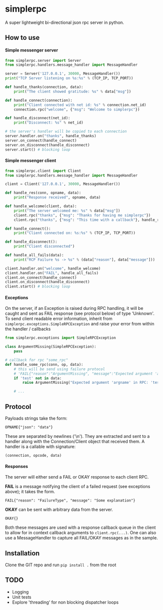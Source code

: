 # simplerpc
A super lightweight bi-directional json rpc server in python.

## How to use

#### Simple messenger server 
```py
from simplerpc.server import Server
from simplerpc.handlers.message_handler import MessageHandler

server = Server('127.0.0.1', 30000, MessageHandler())
print("TCP Server listening on %s:%s" % (TCP_IP, TCP_PORT))

def handle_thanks(connection, data):
    print("The client showed gratitude: %s" % data["msg"])

def handle_connect(connection):
    print("Client connected with net id: %s" % connection.net_id)
    connection.rpc("welcome", {"msg": "Welcome to simplerpc"})

def handle_disconnect(net_id):
    print("Disconnect: %s" % net_id)

# the server's handler will be copied to each connection
server.handler.on("thanks", handle_thanks)
server.on_connect(handle_connect)
server.on_disconnect(handle_disconnect)
server.start() # blocking loop

```

#### Simple messenger client
```py
from simplerpc.client import Client
from simplerpc.handlers.message_handler import MessageHandler

client = Client('127.0.0.1', 30000, MessageHandler())

def handle_res(conn, opname, data):
    print("Response received", opname, data)

def handle_welcome(client, data): 
    print("The server welcomed me: %s" % data["msg"])
    client.rpc("thanks", {"msg": "Thanks for having me simplerpc"})
    client.rpc("thanks", {"msg": "This time with a callback"}, handle_res)

def handle_connect():
    print("Client connected on: %s:%s" % (TCP_IP, TCP_PORT))

def handle_disconnect():
    print("Client disconnected")

def handle_all_fails(data):
    print("RCP Failure %s -> %s" % (data["reason"], data["message"]))

client.handler.on("welcome", handle_welcome)
client.handler.on("FAIL", handle_all_fails)
client.on_connect(handle_connect)
client.on_disconnect(handle_disconnect)
client.start() # blocking loop

```

#### Exceptions

On the server, if an Exception is raised during RPC handling, it will be caught and sent as FAIL response (see protocol below) of type 'Unknown'. To send client readable error information, inherit from `simplerpc.exceptions.SimpleRPCException` and raise your error from within the handler / callbacks

```py
from simplerpc.exceptions import SimpleRPCException

class ArgumentMissing(SimpleRPCException):
    pass

# callback for rpc "some_rpc"
def handle_some_rpc(conn, op, data):
    # this will be send using failure protocol
    # 'FAIL{"reason":"ArgumentMissing", "message":"Expected argument 'argname' in RPC: 'test'"}'
    if 'test' not in data:
        raise ArgumentMissing("Expected argument 'argname' in RPC: 'test'")

    # ...
```

## Protocol

Payloads strings take the form:

`OPNAME{"json": "data"}`

These are separated by newlines ('\n'). They are extracted and sent to a handler along with the Connection/Client object that received them. A handler is a callable with signature:

`(connection, opcode, data)`

#### Responses

The server will either send a FAIL or OKAY response to each client RPC.

**FAIL** is a message notifying the client of a failed request (see exceptions above); it takes the form.

`FAIL{"reason": "FailureType", "message": "Some explanation"}`

**OKAY** can be sent with arbitrary data from the server. 

`OKAY{}`

Both these messages are used with a response callback queue in the client to allow for in context callback arguments to `client.rpc(...)`. One can also use a MessageHandler to capture all FAIL/OKAY messages as in the sample.

## Installation

Clone the GIT repo and run `pip install .` from the root

## TODO

- Logging
- Unit tests
- Explore 'threading' for non blocking dispatcher loops
